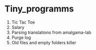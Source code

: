 # Tiny_programms
1. Tic Tac Toe</br>
2. Salary</br>
3. Parsing translations from amalgama-lab</br>
4. Purge log</br>
5. Old files and empty folders killer
